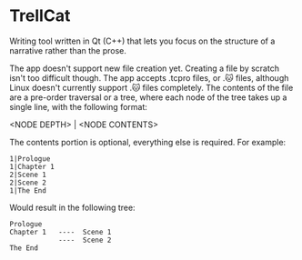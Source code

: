 # TrellCat
Writing tool written in Qt (C++) that lets you focus on the structure of a narrative rather than the prose.

The app doesn't support new file creation yet. Creating a file by scratch isn't too difficult though. The app accepts .tcpro files, or .🐱 files, although Linux doesn't currently support .🐱 files completely.
The contents of the file are a pre-order traversal or a tree, where each node of the tree takes up a single line, with the following format:

\<NODE DEPTH\> | \<NODE CONTENTS\>

The contents portion is optional, everything else is required. For example:

```
1|Prologue
1|Chapter 1
2|Scene 1
2|Scene 2
1|The End
```


Would result in the following tree:

```
Prologue
Chapter 1   ----  Scene 1
            ----  Scene 2
The End
```
